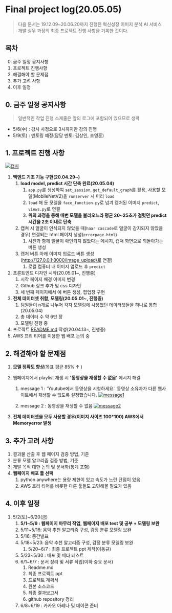 # Final project log(20.05.05)

> 다음 문서는 19.12.09~20.06.20까지 진행된 혁신성장 이미지 분석 AI  서비스 개발 실무 과정의 최종 프로젝트 진행 사항을 기록한 것이다.

 

## 목차

0. 금주 일정 공지사항
1. 프로젝트 진행사항
2. 해결해야 할 문제점 
3. 추가 고려 사항
4. 이후 일정



## 0. 금주 일정 공지사항

> 일반적인 작업 진행 스케줄은 앞의 로그에 포함되어 있으므로 생략

- 5/6(수) : 강사 사정으로 3시까지만 강의 진행
- 5/9(토) : 멘토링 예정(담당 멘토: 김상인, 조영훈)



## 1. 프로젝트 진행 사항

[![캡처](https://user-images.githubusercontent.com/58945760/80307234-afdc8b80-8802-11ea-80a5-afb28bdfbb1f.PNG)](https://user-images.githubusercontent.com/58945760/80307234-afdc8b80-8802-11ea-80a5-afb28bdfbb1f.PNG)

1. **백엔드 기초 기능 구현(20.04.29~)**
   1. **load model, predict 시간 단축 완료(20.05.04)**
      1. `app.py`를 생성하여 `set_session`, `get_default_graph`를 활용, 사용할 모델(MobileNetV2)을 `runserver`  시 미리 `load` 
      2. `load` 해 둔 모델을 `face_function.py`로 넘겨 캡처된 이미지 `predict`, `views.py`로 연결 
      3. **위의 과정을 통해 매번 모델을 불러오느라 평균 20~25초가 걸렸던 predict 시간을 2초 이내로 단축**
   2. 캡쳐 시 얼굴이 인식되지 않았을 때(`haar cascade`로 얼굴이 감지되지 않았을 경우) 연결되는 html 페이지 생성(`errorpage.html`)
      1. 사진과 함께 얼굴이 확인되지 않았다는 메시지, 캡쳐 화면으로 되돌아가는 버튼 생성
   3. 캡처 버튼 아래 이미지 업로드 버튼 생성(http://127.0.0.1:8000/image_upload/로 연결) 
      1. 로컬 컴퓨터 내 이미지 업로드 후 `predict`
2. 프론트엔드 디자인 시작(20.05.01~, 진행중)
   1. 시작 페이지 배경 이미지 변경 
   2. Github 링크 추가 및 css 디자인
   3. 세 번째 페이지에서 예 버튼 생성, 팝업창 구현
3. **전체 데이터셋 취합, 모델링(20.05.01~, 진행중)**
   1. 팀원들이 n개로 나누어 각자 모델링에 사용했던 데이터셋들을 하나로 통합(20.05.04)
   2. 총 데이터 수 약 6만 장
   3. 모델링 진행 중 
4. 프로젝트 [README.md](https://github.com/dannylee93/Emotion-Recognition/blob/master/README.md#emotion-recognition) 작성(20.04.13~, 진행중)
5. AWS 프리 티어를 이용한 웹 배포 논의 중 



## 2. 해결해야 할 문제점

1. **모델 정확도 향상**(목표 평균 85% ↑ )

2. 웹페이지에서 playlist 재생 시 **'동영상을 재생할 수 없음'** 메시지 해결
   1. message 1 : 'Youtube에서 동영상을 시청하세요.' 동영상 소유자가 다른 웹사이트에서 재생할 수 없도록 설정했습니다.
   [![message1](https://user-images.githubusercontent.com/58945760/80307257-ca166980-8802-11ea-8e6a-f917c083a75a.PNG)](https://user-images.githubusercontent.com/58945760/80307257-ca166980-8802-11ea-8e6a-f917c083a75a.PNG)
   
   2. message 2 : 동영상을 재생할 수 없음
   [![message2](https://user-images.githubusercontent.com/58945760/80307311-2d080080-8803-11ea-9b75-02cd9c5c9398.PNG)](https://user-images.githubusercontent.com/58945760/80307311-2d080080-8803-11ea-9b75-02cd9c5c9398.PNG)


3. **전체 데이터셋을 모두 사용할 경우(이미지 사이즈 100*100) AWS에서 Memoryerror 발생** 



## 3. 추가 고려 사항

1. 결과물 산출 후 웹 페이지 검증 방법, 기준
2. 분류 모델 알고리즘 검증 방법, 기준
3. 개발 목적 대한 논의 및 문서화(통계 포함)
4. **웹페이지 배포 툴 선택**
   1. python anywhere는 용량 제한이 있고 속도가 느린 단점이 있음
   2. AWS 프리 티어를 비롯한 다른 툴들도 고민해볼 필요가 있음



## 4. 이후 일정

1. 5/2(토)~6/20(금)
   1. **5/1~5/9 : 웹페이지 마무리 작업, 웹페이지 배포 test 및 공부 + 모델링 보완**
   2. 5/11~5/16: 음악 추천 알고리즘 구성, 감정 분류 모델링 보완
   3. 5/16: 중간발표
   4. 5/18~5/23: 음악 추천 알고리즘 구성, 감정 분류 모델링 보완
      1. 5/20~6/7 : 최종 프로젝트 ppt 제작(이동규)
   5. 5/23~5/30 : 배포 및 베타 테스트
   6. 6/1~6/7 : 문서 정리 및 서류 작업(이하 중요 문서)
      1. Readme.md
      2. 최종 프로젝트 ppt
      3. 프로젝트 계획서
      4. 원본 소스코드
      5. 최종 결과보고서
      6. github repository 정리
   7. 6/8~6/19 : 카카오 아레나 및 데이콘 준비
